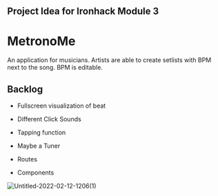 ## Project Idea for Ironhack Module 3

# MetronoMe
An application for musicians.
Artists are able to create setlists with BPM next to the song. BPM is editable.

## Backlog
* Fullscreen visualization of beat
* Different Click Sounds
* Tapping function
* Maybe a Tuner

* Routes
* Components

![Untitled-2022-02-12-1206(1)](https://user-images.githubusercontent.com/15696019/153709008-3cabec67-db94-4c9e-add0-799a68ed67cb.png)
